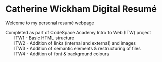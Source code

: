 # Catherine Wickham Digital Resumé

Welcome to my personal resumé webpage

Completed as part of CodeSpace Academy Intro to Web (ITW) project <br />
  ITW1 - Basic HTML structure <br />
  ITW2 - Addition of links (internal and external) and images <br />
  ITW3 - Addition of semantic elements & restructuring of files <br />
  ITW4 - Addition of font & background colours <br />
